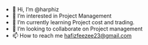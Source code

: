 - 👋 Hi, I’m @harphiz
- 👀 I’m interested in Project Management
- 🌱 I’m currently learning Project cost and trading.
- 💞️ I’m looking to collaborate on Project management
- 📫 How to reach me hafizfeezee23@gmail.com

<!---
harphiz/harphiz is a ✨ special ✨ repository because its `README.md` (this file) appears on your GitHub profile.
You can click the Preview link to take a look at your changes.
--->
